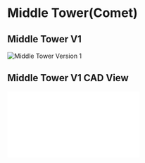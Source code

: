 # **Middle Tower(Comet)**

## **Middle Tower V1**

![Middle Tower Version 1](3Dmodels/TurmV01.png)

## **Middle Tower V1 CAD View**

![Middle Tower Version 1 CAD View](3Dmodels/TurmV01.pdf)